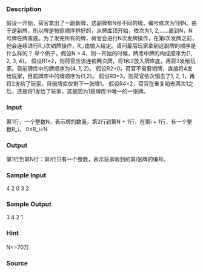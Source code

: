 
### Description

假设一开始，荷官拿出了一副新牌，这副牌有N张不同的牌，编号依次为1到N。由于是新牌，所以牌是按照顺序排好的，从牌库顶开始，依次为1, 2,……直到N，N号牌在牌库底。为了发完所有的牌，荷官会进行N次发牌操作，在第i次发牌之前，他会连续进行R_i次销牌操作，R_i由输入给定。请问最后玩家拿到这副牌的顺序是什么样的？
举个例子，假设N = 4，则一开始的时候，牌库中牌的构成顺序为{1, 2, 3, 4}。
假设R1=2，则荷官应该连销两次牌，将1和2放入牌库底，再将3发给玩家。目前牌库中的牌顺序为{4, 1, 2}。
假设R2=0，荷官不需要销牌，直接将4发给玩家，目前牌库中的牌顺序为{1,2}。
假设R3=3，则荷官依次销去了1, 2, 1，再将2发给了玩家。目前牌库仅剩下一张牌1。
假设R4=2，荷官在重复销去两次1之后，还是将1发给了玩家，这是因为1是牌库中唯一的一张牌。


### Input
第1行，一个整数N，表示牌的数量。第2行到第N + 1行，在第i + 1行，有一个整数R_i， 0≤R_i<N

### Output
第1行到第N行：第i行只有一个整数，表示玩家收到的第i张牌的编号。

### Sample Input
4
2
0
3
2
### Sample Output
3
4
2
1

### Hint
N<=70万

### Source
